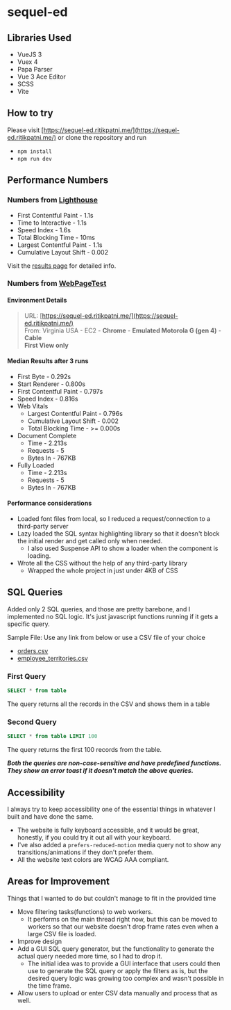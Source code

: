 # sequel-ed

## Libraries Used

- VueJS 3
- Vuex 4
- Papa Parser
- Vue 3 Ace Editor
- SCSS
- Vite

## How to try

Please visit [https://sequel-ed.ritikpatni.me/](https://sequel-ed.ritikpatni.me/) or clone the repository and run

- `npm install`
- `npm run dev`

## Performance Numbers

### Numbers from [Lighthouse](https://web.dev)

- First Contentful Paint - 1.1s
- Time to Interactive - 1.1s
- Speed Index - 1.6s
- Total Blocking Time - 10ms
- Largest Contentful Paint - 1.1s
- Cumulative Layout Shift - 0.002

Visit the [results page](https://lighthouse-dot-webdotdevsite.appspot.com//lh/html?url=https%3A%2F%2Fsequel-ed.ritikpatni.me%2F) for detailed info.

### Numbers from [WebPageTest](https://webpagetest.org)

#### Environment Details

> URL: [https://sequel-ed.ritikpatni.me/](https://sequel-ed.ritikpatni.me/)  
  From: Virginia USA - EC2 - **Chrome** - **Emulated Motorola G (gen 4)** - **Cable**  
  **First View only**

#### Median Results after 3 runs

- First Byte - 0.292s
- Start Renderer - 0.800s
- First Contentful Paint - 0.797s
- Speed Index - 0.816s
- Web Vitals
  - Largest Contentful Paint - 0.796s
  - Cumulative Layout Shift - 0.002
  - Total Blocking Time - >= 0.000s
- Document Complete
  - Time -  2.213s
  - Requests - 5
  - Bytes In - 767KB
- Fully Loaded
  - Time -  2.213s
  - Requests - 5
  - Bytes In - 767KB

#### Performance considerations

- Loaded font files from local, so I reduced a request/connection to a third-party server
- Lazy loaded the SQL syntax highlighting library so that it doesn't block the initial render and get called only when needed.
  - I also used Suspense API to show a loader when the component is loading.
- Wrote all the CSS without the help of any third-party library
  - Wrapped the whole project in just under 4KB of CSS

## SQL Queries

Added only 2 SQL queries, and those are pretty barebone, and I implemented no SQL logic. It's just javascript functions running if it gets a specific query.

Sample File: Use any link from below or use a CSV file of your choice

- [orders.csv](https://raw.githubusercontent.com/graphql-compose/graphql-compose-examples/master/examples/northwind/data/csv/orders.csv)
- [employee_territories.csv](https://raw.githubusercontent.com/graphql-compose/graphql-compose-examples/master/examples/northwind/data/csv/employee_territories.csv)

### First Query

```SQL
SELECT * from table 
```

The query returns all the records in the CSV and shows them in a table

### Second Query

```SQL
SELECT * from table LIMIT 100
```

The query returns the first 100 records from the table.

***Both the queries are non-case-sensitive and have predefined functions. They show an error toast if it doesn't match the above queries.***

## Accessibility

I always try to keep accessibility one of the essential things in whatever I built and have done the same.

- The website is fully keyboard accessible, and it would be great, honestly, if you could try it out all with your keyboard.
- I've also added a `prefers-reduced-motion` media query not to show any transitions/animations if they don't prefer them.
- All the website text colors are WCAG AAA compliant.

## Areas for Improvement

Things that I wanted to do but couldn't manage to fit in the provided time

- Move filtering tasks(functions) to web workers.
  - It performs on the main thread right now, but this can be moved to workers so that our website doesn't drop frame rates even when a large CSV file is loaded.
- Improve design
- Add a GUI SQL query generator, but the functionality to generate the actual query needed more time, so I had to drop it.
  - The initial idea was to provide a GUI interface that users could then use to generate the SQL query or apply the filters as is, but the desired query logic was growing too complex and wasn't possible in the time frame.
- Allow users to upload or enter CSV data manually and process that as well.
